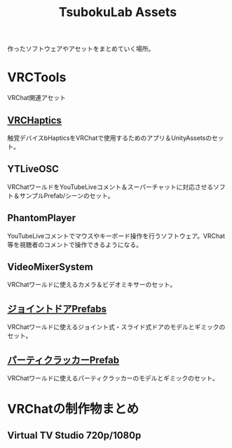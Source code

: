 ﻿---
layout: default
title: TsubokuLab Assets
---
作ったソフトウェアやアセットをまとめていく場所。


# VRCTools
VRChat関連アセット

## [VRCHaptics](https://tsubokulab.github.io/vrchaptics/)
触覚デバイスbHapticsをVRChatで使用するためのアプリ＆UnityAssetsのセット。

## YTLiveOSC
VRChatワールドをYouTubeLiveコメント＆スーパーチャットに対応させるソフト＆サンプルPrefab/シーンのセット。

## PhantomPlayer
YouTubeLiveコメントでマウスやキーボード操作を行うソフトウェア。VRChat等を視聴者のコメントで操作できるようになる。

## VideoMixerSystem
VRChatワールドに使えるカメラ＆ビデオミキサーのセット。

## [ジョイントドアPrefabs](https://booth.pm/ja/items/1226460)
VRChatワールドに使えるジョイント式・スライド式ドアのモデルとギミックのセット。

## [パーティクラッカーPrefab](https://tsubokulab.booth.pm/items/1226335)
VRChatワールドに使えるパーティクラッカーのモデルとギミックのセット。

# VRChatの制作物まとめ
## Virtual TV Studio 720p/1080p


